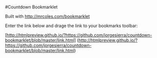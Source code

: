 #Countdown Bookmarklet

Built with http://mrcoles.com/bookmarklet

Enter the link below and drage the link to your bookmarks toolbar:

[http://htmlpreview.github.io/?https://github.com/jorgesierra/countdown-bookmarklet/blob/master/link.html] (http://htmlpreview.github.io/?https://github.com/jorgesierra/countdown-bookmarklet/blob/master/link.html)
